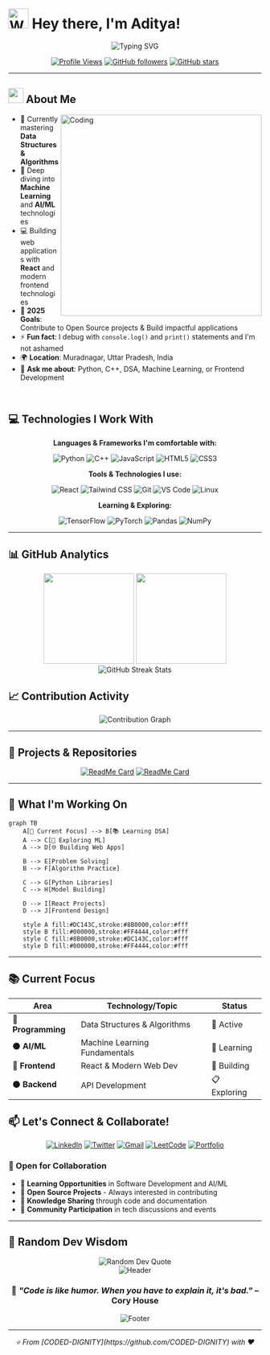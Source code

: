 # <img src="https://raw.githubusercontent.com/Tarikul-Islam-Anik/Animated-Fluent-Emojis/master/Emojis/Hand%20gestures/Waving%20Hand.png" alt="Waving Hand" width="40" height="40" /> Hey there, I'm Aditya!

<div align="center">
  <img src="https://readme-typing-svg.herokuapp.com?font=Fira+Code&weight=500&size=28&duration=3000&pause=1000&color=E74C3C&center=true&vCenter=true&random=false&width=600&lines=Python+%26+C%2B%2B+Developer;Data+Structures+Enthusiast;AI%2FML+Explorer;Frontend+Design+Lover;Open+Source+Contributor;Always+Learning%2C+Always+Growing" alt="Typing SVG" />
</div>

<div align="center">
  
  [![Profile Views](https://komarev.com/ghpvc/?username=CODED-DIGNITY&color=E74C3C&style=flat-square)](https://github.com/CODED-DIGNITY)
  [![GitHub followers](https://img.shields.io/github/followers/CODED-DIGNITY?style=flat-square&color=2C3E50&labelColor=34495E)](https://github.com/CODED-DIGNITY?tab=followers)
  [![GitHub stars](https://img.shields.io/github/stars/CODED-DIGNITY?style=flat-square&color=E74C3C&labelColor=2C3E50)](https://github.com/CODED-DIGNITY?tab=repositories)
  
</div>

---

## <img src="https://media2.giphy.com/media/QssGEmpkyEOhBCb7e1/giphy.gif?cid=ecf05e47a0n3gi1bfqntqmob8g9aid1oyj2wr3ds3mg700bl&rid=giphy.gif" width="30"> About Me

<img align="right" alt="Coding" width="400" src="https://user-images.githubusercontent.com/74038190/229223263-cf2e4b07-2615-4f87-9c38-e37600f8381a.gif">

- 🔭 Currently mastering **Data Structures & Algorithms**
- 🌱 Deep diving into **Machine Learning** and **AI/ML** technologies
- 💻 Building web applications with **React** and modern frontend technologies
- 🎯 **2025 Goals**: Contribute to Open Source projects & Build impactful applications
- ⚡ **Fun fact**: I debug with `console.log()` and `print()` statements and I'm not ashamed
- 🌍 **Location**: Muradnagar, Uttar Pradesh, India
- 💬 **Ask me about**: Python, C++, DSA, Machine Learning, or Frontend Development

<br clear="right"/>

## 💻 Technologies I Work With

<div align="center">

**Languages & Frameworks I'm comfortable with:**

![Python](https://img.shields.io/badge/Python-3776AB?style=for-the-badge&logo=python&logoColor=white)
![C++](https://img.shields.io/badge/C++-00599C?style=for-the-badge&logo=cplusplus&logoColor=white)
![JavaScript](https://img.shields.io/badge/JavaScript-F7DF1E?style=for-the-badge&logo=javascript&logoColor=black)
![HTML5](https://img.shields.io/badge/HTML5-E34F26?style=for-the-badge&logo=html5&logoColor=white)
![CSS3](https://img.shields.io/badge/CSS3-1572B6?style=for-the-badge&logo=css3&logoColor=white)

**Tools & Technologies I use:**

![React](https://img.shields.io/badge/React-20232A?style=for-the-badge&logo=react&logoColor=61DAFB)
![Tailwind CSS](https://img.shields.io/badge/Tailwind_CSS-38B2AC?style=for-the-badge&logo=tailwind-css&logoColor=white)
![Git](https://img.shields.io/badge/Git-F05032?style=for-the-badge&logo=git&logoColor=white)
![VS Code](https://img.shields.io/badge/VS_Code-007ACC?style=for-the-badge&logo=visual-studio-code&logoColor=white)
![Linux](https://img.shields.io/badge/Linux-FCC624?style=for-the-badge&logo=linux&logoColor=black)

**Learning & Exploring:**

![TensorFlow](https://img.shields.io/badge/TensorFlow-FF6F00?style=for-the-badge&logo=tensorflow&logoColor=white)
![PyTorch](https://img.shields.io/badge/PyTorch-EE4C2C?style=for-the-badge&logo=pytorch&logoColor=white)
![Pandas](https://img.shields.io/badge/Pandas-150458?style=for-the-badge&logo=pandas&logoColor=white)
![NumPy](https://img.shields.io/badge/NumPy-013243?style=for-the-badge&logo=numpy&logoColor=white)

</div>

---

## 📊 GitHub Analytics

<div align="center">
  <img height="180em" src="https://github-readme-stats.vercel.app/api?username=CODED-DIGNITY&show_icons=true&theme=vue&bg_color=1a1a1a&title_color=E74C3C&text_color=f8f8f2&icon_color=E74C3C&border_color=2C3E50&include_all_commits=true&count_private=true"/>
  <img height="180em" src="https://github-readme-stats.vercel.app/api/top-langs/?username=CODED-DIGNITY&layout=compact&langs_count=10&theme=vue&bg_color=1a1a1a&title_color=E74C3C&text_color=f8f8f2&border_color=2C3E50"/>
</div>

<div align="center">
  <img src="https://github-readme-streak-stats.herokuapp.com/?user=CODED-DIGNITY&theme=vue-dark&background=1a1a1a&ring=E74C3C&fire=E74C3C&currStreakLabel=E74C3C&sideNums=f8f8f2&currStreakNum=f8f8f2&dates=95a5a6&sideLabels=f8f8f2&stroke=2C3E50&border=2C3E50" alt="GitHub Streak Stats" />
</div>



## 📈 Contribution Activity

<div align="center">
  <img src="https://github-readme-activity-graph.vercel.app/graph?username=CODED-DIGNITY&theme=react-dark&bg_color=1a1a1a&color=E74C3C&line=E74C3C&point=2C3E50&area_color=E74C3C&title_color=E74C3C&area=true" alt="Contribution Graph" />
</div>

---

## 🚀 Projects & Repositories

<div align="center">
  
[![ReadMe Card](https://github-readme-stats.vercel.app/api/pin/?username=CODED-DIGNITY&repo=machine-learning-projects&theme=vue&bg_color=1a1a1a&title_color=E74C3C&text_color=f8f8f2&icon_color=E74C3C&border_color=2C3E50)](https://github.com/CODED-DIGNITY/machine-learning-projects)
[![ReadMe Card](https://github-readme-stats.vercel.app/api/pin/?username=CODED-DIGNITY&repo=dsa-solutions&theme=vue&bg_color=1a1a1a&title_color=E74C3C&text_color=f8f8f2&icon_color=E74C3C&border_color=2C3E50)](https://github.com/CODED-DIGNITY/dsa-solutions)

</div>

---

## 🎯 What I'm Working On

```mermaid
graph TB
    A[🎯 Current Focus] --> B[📚 Learning DSA]
    A --> C[🤖 Exploring ML]
    A --> D[🌐 Building Web Apps]
    
    B --> E[Problem Solving]
    B --> F[Algorithm Practice]
    
    C --> G[Python Libraries]
    C --> H[Model Building]
    
    D --> I[React Projects]
    D --> J[Frontend Design]
    
    style A fill:#DC143C,stroke:#8B0000,color:#fff
    style B fill:#000000,stroke:#FF4444,color:#fff
    style C fill:#8B0000,stroke:#DC143C,color:#fff
    style D fill:#000000,stroke:#FF4444,color:#fff
```

---

## 📚 Current Focus

<div align="center">

| Area | Technology/Topic | Status |
|------|------------------|--------|
| 🔴 **Programming** | Data Structures & Algorithms | 🔄 Active |
| ⚫ **AI/ML** | Machine Learning Fundamentals | 🔄 Learning |
| 🔴 **Frontend** | React & Modern Web Dev | 🔄 Building |
| ⚫ **Backend** | API Development | 📋 Exploring |

</div>



## 📫 Let's Connect & Collaborate!

<div align="center">
  
[![LinkedIn](https://img.shields.io/badge/LinkedIn-0077B5?style=flat-square&logo=linkedin&logoColor=white)](https://linkedin.com/in/aditya-sharma-28a017351/)
[![Twitter](https://img.shields.io/badge/Twitter-1DA1F2?style=flat-square&logo=twitter&logoColor=white)](https://twitter.com/CODED_DIGNITY)
[![Gmail](https://img.shields.io/badge/Gmail-D14836?style=flat-square&logo=gmail&logoColor=white)](mailto:ads.as3030@gmail.com)
[![LeetCode](https://img.shields.io/badge/LeetCode-FFA116?style=flat-square&logo=leetcode&logoColor=black)](https://leetcode.com/u/lpMDB6RtaU/)
[![Portfolio](https://img.shields.io/badge/Portfolio-000000?style=flat-square&logo=About.me&logoColor=white)](https://yourportfolio.com)

</div>

### 🤝 Open for Collaboration
- 💼 **Learning Opportunities** in Software Development and AI/ML
- 🚀 **Open Source Projects** - Always interested in contributing
- 📝 **Knowledge Sharing** through code and documentation
- 🎤 **Community Participation** in tech discussions and events

---

## 💬 Random Dev Wisdom

<div align="center">
  <img src="https://quotes-github-readme.vercel.app/api?type=horizontal&theme=vue" alt="Random Dev Quote" />
</div>



<div align="center">
  <img src="https://capsule-render.vercel.app/api?type=venom&color=gradient&customColorList=24&height=150&text=Thanks%20for%20stopping%20by!&section=header&reversal=false&animation=twinkling&fontColor=f8f8f2&fontSize=35" alt="Header" />
  
  ### 🚀 *"Code is like humor. When you have to explain it, it's bad."* – Cory House
  
  <img src="https://capsule-render.vercel.app/api?type=wave&color=gradient&customColorList=24&height=100&section=footer&animation=twinkling" alt="Footer" />
</div>

---

<div align="center">
  <i>⭐ From [CODED-DIGNITY](https://github.com/CODED-DIGNITY) with ❤️</i>
</div>
